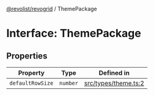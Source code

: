 [@revolist/revogrid](README.md) / ThemePackage

# Interface: ThemePackage

## Properties

| Property | Type | Defined in |
| ------ | ------ | ------ |
| `defaultRowSize` | `number` | [src/types/theme.ts:2](https://github.com/revolist/revogrid/blob/47823c55f21dbab2ee19530dcd4c960a36eea0e4/src/types/theme.ts#L2) |
